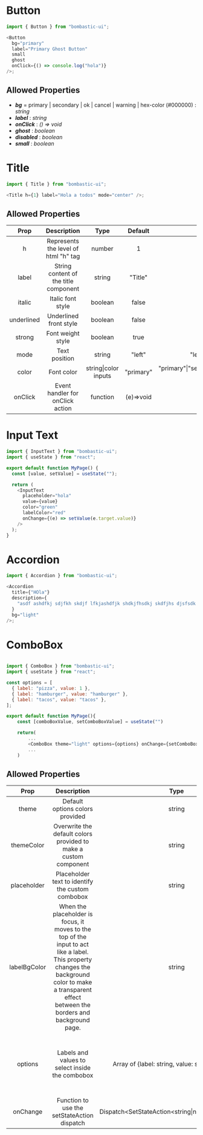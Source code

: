# Button

```javascript
import { Button } from "bombastic-ui";

<Button
  bg="primary"
  label="Primary Ghost Button"
  small
  ghost
  onClick={() => console.log("hola")}
/>;
```

## Allowed Properties

- **_bg_** = primary | secondary | ok | cancel | warning | hex-color (#000000) : _string_
- **_label_** : _string_
- **_onClick_** : _() => void_
- **_ghost_** : _boolean_
- **_disabled_** : _boolean_
- **_small_** : _boolean_

# Title

```javascript
import { Title } from "bombastic-ui";

<Title h={1} label="Hola a todos" mode="center" />;
```

## Allowed Properties

|    Prop    |              Description              |         Type         |  Default  |                             Allowed Inputs                              |
| :--------: | :-----------------------------------: | :------------------: | :-------: | :---------------------------------------------------------------------: |
|     h      | Represents the level of html "h" tag  |        number        |     1     |                            1\|2\|3\|4\|5\|6                             |
|   label    | String content of the title component |        string        |  "Title"  |                                 strings                                 |
|   italic   |           Italic font style           |       boolean        |   false   |                               false\|true                               |
| underlined |        Underlined front style         |       boolean        |   false   |                               false\|true                               |
|   strong   |           Font weight style           |       boolean        |   true    |                               false\|true                               |
|    mode    |             Text position             |        string        |  "left"   |                  "left"\|"right"\|"center"\|"justify"                   |
|   color    |              Font color               | string\|color inputs | "primary" | "primary"\|"secondary"\|"ok"\|"cancel"\|"warning"\|hex color\|rgb color |
|  onClick   |   Event handler for onClick action    |       function       | (e)=>void |                                functions                                |

# Input Text

```javascript
import { InputText } from "bombastic-ui";
import { useState } from "react";

export default function MyPage() {
  const [value, setValue] = useState("");

  return (
    <InputText
      placeholder="hola"
      value={value}
      color="green"
      labelColor="red"
      onChange={(e) => setValue(e.target.value)}
    />
  );
}
```

# Accordion

```javascript
import { Accordion } from "bombastic-ui";

<Accordion
  title={"HOla"}
  description={
    "asdf ashdfkj sdjfkh skdjf lfkjashdfjk shdkjfhsdkj skdfjhs djsfsdk  s d fdf sd skdjf"
  }
  bg="light"
/>;
```

# ComboBox

```javascript

import { ComboBox } from "bombastic-ui";
import { useState } from "react";

const options = [
  { label: "pizza", value: 1 },
  { label: "hamburger", value: "hamburger" },
  { label: "tacos", value: "tacos" },
];

export default function MyPage(){
    const [comboBoxValue, setComboBoxValue] = useState("")

    return(
        ...
        <ComboBox theme="light" options={options} onChange={setComboBoxValue} />
        ...
    )
```

## Allowed Properties

|     Prop     |                                                                                              Description                                                                                              |                        Type                         |                       Default                        |                   Allowed Inputs                    |
| :----------: | :---------------------------------------------------------------------------------------------------------------------------------------------------------------------------------------------------: | :-------------------------------------------------: | :--------------------------------------------------: | :-------------------------------------------------: |
|    theme     |                                                                                    Default options colors provided                                                                                    |                       string                        |                        "dark"                        |                   "dark"\|"light"                   |
|  themeColor  |                                                                   Overwrite the default colors provided to make a custom component                                                                    |                       string                        |                          ""                          |                hexColors\|rgbColors                 |
| placeholder  |                                                                           Placeholder text to identify the custom combobox                                                                            |                       string                        |                  "Select an option"                  |                       strings                       |
| labelBgColor | When the placeholder is focus, it moves to the top of the input to act like a label. This property changes the background color to make a transparent effect between the borders and background page. |                       string                        |                          ""                          |                hexColors\|regColors                 |
|   options    |                                                                            Labels and values to select inside the combobox                                                                            |  Array of {label: string, value: string \| number}  | [{label: "Option 1", value: 1}, {label: "Option 2"}] |  Array of {label: string, value: string \| number}  |
|   onChange   |                                                                              Function to use the setStateAction dispatch                                                                              | Dispatch<SetStateAction<string\|number\|undefined>> |                          -                           | Dispatch<SetStateAction<string\|number\|undefined>> |
